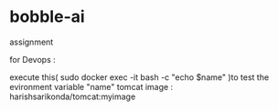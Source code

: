 # bobble-ai
assignment

for Devops :

execute this(  sudo docker exec -it <containerid>  bash -c "echo $name" )to test the evironment  variable "name"
tomcat image : harishsarikonda/tomcat:myimage
